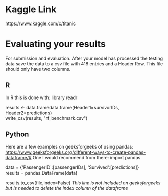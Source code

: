 # Kaggle Link
https://www.kaggle.com/c/titanic

# Evaluating your results
For submission and evaluation. After your model has processed the testing data save the data to a csv file with 418 entries and a Header Row.
This file should only have two columns. 

## R
In R this is done with:
  library readr  
  
  results <- data.framedata.frame(Header1=survivorIDs, Header2=predictions)  
  write_csv(results, "rf_benchmark.csv") 

## Python
Here are a few examples on geeksforgeeks of using pandas: https://www.geeksforgeeks.org/different-ways-to-create-pandas-dataframe/#
One I would recommend from there:
  import pandas

  data = {'PassengerID':[passengerIDs], 'Survived':[predictions]}   
  results = pandas.DataFrame(data)  
    
  results.to_csv(file,index=False) *This line is not included on geeksforgeeks but is needed to delete the index column of the dataframe*
